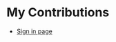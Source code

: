 # My Contributions

- [Sign in page](https://github.com/zuri-training/My-Debtors-Project-Team33/blob/master/contributions/WILLIAMRAGA.md)
